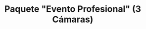 ---
title: Paquete "Evento Profesional" (3 Cámaras)
seccion: Streaming
tipo: Paquete Principal
descripcion: La opción más popular para conferencias y eventos. Staff y equipo para 3 cámaras. Máximo 3 horas.
precio: 2470000
---